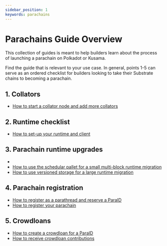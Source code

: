 ```yaml
---
sidebar_position: 1
keywords: parachains
---
```


# Parachains Guide Overview

This collection of guides is meant to help builders learn about the process of launching a parachain on 
Polkadot or Kusama. 

Find the guide that is relevant to your use case. In general, points 1-5 can serve as an ordered checklist for builders 
looking to take their Substrate chains to becoming a parachain.
## 1. Collators

- [How to start a collator node and add more collators](/docs/parachains/start-collator-node)

## 2. Runtime checklist

- [How to set-up your runtime and client](/docs/parachains/setup-runtime-and-client)

## 3. Parachain runtime upgrades
- 
- [How to use the schedular pallet for a small multi-block runtime migration](/docs/parachains/multiblock-runtime-migration)
- [How to use versioned storage for a large runtime migration](/docs/parachains/large-storage-migration)


## 4. Parachain registration
- [How to register as a parathread and reserve a ParaID](/docs/parachains/register-parathread)
- [How to register your parachain](/docs/parachains/register-parachain)

## 5. Crowdloans

- [How to create a crowdloan for a ParaID](https://wiki.polkadot.network/docs/learn-crowdloans)
- [How to receive crowdloan contributions](/docs/parachains/crowdloan-contributions)
